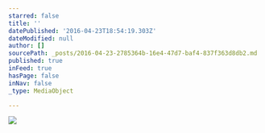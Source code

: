 ```yaml
---
starred: false
title: ''
datePublished: '2016-04-23T18:54:19.303Z'
dateModified: null
author: []
sourcePath: _posts/2016-04-23-2785364b-16e4-47d7-baf4-837f363d8db2.md
published: true
inFeed: true
hasPage: false
inNav: false
_type: MediaObject

---
```

![](https://the-grid-user-content.s3-us-west-2.amazonaws.com/add372ed-f5b6-4286-9e49-d76fb688ea2b.jpg)